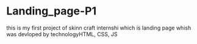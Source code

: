 # Landing_page-P1
this is my first project of skinn craft internshi
which is landing page whish was devloped by technologyHTML, CSS, JS 
